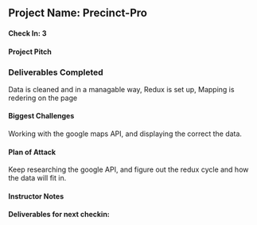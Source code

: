 ## Project Name: Precinct-Pro

#### Check In: 3

#### Project Pitch

### Deliverables Completed
Data is cleaned and in a managable way,
Redux is set up,
Mapping is redering on the page



#### Biggest Challenges
Working with the google maps API, and displaying the correct the data.

#### Plan of Attack
Keep researching the google API, and figure out the redux cycle and how the data will fit in.


#### Instructor Notes


#### Deliverables for next checkin:
